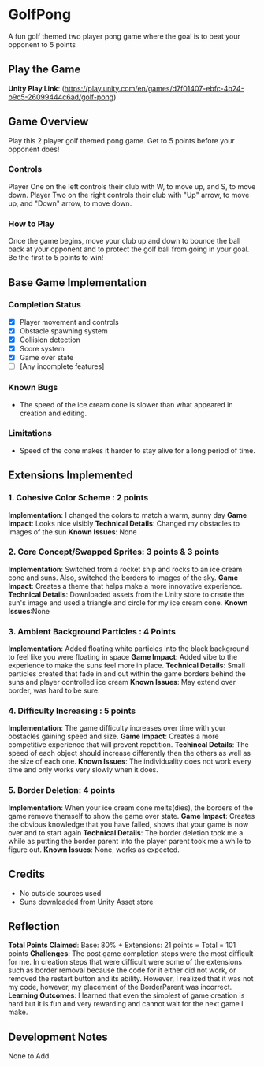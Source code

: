 # GolfPong
A fun golf themed two player pong game where the goal is to beat your opponent to 5 points

## Play the Game
**Unity Play Link**: (https://play.unity.com/en/games/d7f01407-ebfc-4b24-b9c5-26099444c6ad/golf-pong)

## Game Overview
Play this 2 player golf themed pong game. Get to 5 points before your opponent does!

### Controls
Player One on the left controls their club with W, to move up, and S, to move down. Player Two on the right controls their club with "Up" arrow, to move up, and "Down" arrow, to move down.

### How to Play
Once the game begins, move your club up and down to bounce the ball back at your opponent and to protect the golf ball from going in your goal. Be the first to 5 points to win!

## Base Game Implementation

### Completion Status
- [x] Player movement and controls
- [x] Obstacle spawning system
- [x] Collision detection
- [x] Score system
- [x] Game over state
- [ ] [Any incomplete features]

### Known Bugs
- The speed of the ice cream cone is slower than what appeared in creation and editing.

### Limitations
- Speed of the cone makes it harder to stay alive for a long period of time.

## Extensions Implemented

### 1. Cohesive Color Scheme : 2 points
**Implementation**: I changed the colors to match a warm, sunny day
**Game Impact**: Looks nice visibly
**Technical Details**: Changed my obstacles to images of the sun
**Known Issues**: None

### 2. Core Concept/Swapped Sprites: 3 points & 3 points
**Implementation**: Switched from a rocket ship and rocks to an ice cream cone and suns. Also, switched the borders to images of the sky.
**Game Impact**: Creates a theme that helps make a more innovative experience.
**Technical Details**: Downloaded assets from the Unity store to create the sun's image and used a triangle and circle for my ice cream cone. 
**Known Issues**:None

### 3. Ambient Background Particles : 4 Points
**Implementation**: Added floating white particles into the black background to feel like you were floating in space
**Game Impact**: Added vibe to the experience to make the suns feel more in place.
**Technical Details**: Small particles created that fade in and out within the game borders behind the suns and player controlled ice cream
**Known Issues**: May extend over border, was hard to be sure.

### 4. Difficulty Increasing : 5 points
**Implementation**: The game difficulty increases over time with your obstacles gaining speed and size.
**Game Impact**: Creates a more competitive experience that will prevent repetition.
**Techincal Details**: The speed of each object should increase differently then the others as well as the size of each one.
**Known Issues**: The individuality does not work every time and only works very slowly when it does.

### 5. Border Deletion: 4 points
**Implementation**: When your ice cream cone melts(dies), the borders of the game remove themself to show the game over state.
**Game Impact**: Creates the obvious knowledge that you have failed, shows that your game is now over and to start again
**Technical Details**: The border deletion took me a while as putting the border parent into the player parent took me a while to figure out.
**Known Issues**: None, works as expected.

## Credits
- No outside sources used
- Suns downloaded from Unity Asset store

## Reflection
**Total Points Claimed**: Base: 80% + Extensions: 21 points = Total = 101 points 
**Challenges**: The post game completion steps were the most difficult for me. In creation steps that were difficult were some of the extensions such as border removal because the code for it either did not work, or removed the restart button and its ability. However, I realized that it was not my code, however, my placement of the BorderParent was incorrect.
**Learning Outcomes**: I learned that even the simplest of game creation is hard but it is fun and very rewarding and cannot wait for the next game I make.

## Development Notes
None to Add
